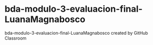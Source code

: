 # bda-modulo-3-evaluacion-final-LuanaMagnabosco
bda-modulo-3-evaluacion-final-LuanaMagnabosco created by GitHub Classroom
